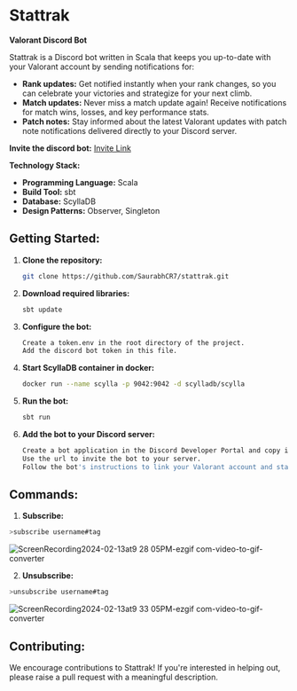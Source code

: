 # Stattrak

**Valorant Discord Bot**

Stattrak is a Discord bot written in Scala that keeps you up-to-date with your Valorant account by sending notifications for:

* **Rank updates:** Get notified instantly when your rank changes, so you can celebrate your victories and strategize for your next climb.
* **Match updates:** Never miss a match update again! Receive notifications for match wins, losses, and key performance stats.
* **Patch notes:** Stay informed about the latest Valorant updates with patch note notifications delivered directly to your Discord server.

**Invite the discord bot:**
[Invite Link](https://discord.com/api/oauth2/authorize?client_id=876016856555728906&permissions=1084479764544&scope=bot)


**Technology Stack:**

* **Programming Language:** Scala
* **Build Tool:** sbt
* **Database:** ScyllaDB
* **Design Patterns:** Observer, Singleton

## Getting Started:

1. **Clone the repository:**
    ```bash
    git clone https://github.com/SaurabhCR7/stattrak.git
    ```

2. **Download required libraries:**
    ```bash
    sbt update
    ```

3. **Configure the bot:**
    ```bash
    Create a token.env in the root directory of the project.
    Add the discord bot token in this file.
    ```

4. **Start ScyllaDB container in docker:**
    ```bash
    docker run --name scylla -p 9042:9042 -d scylladb/scylla
    ```

5. **Run the bot:**
    ```bash
    sbt run
    ```

6. **Add the bot to your Discord server:**
    ```bash
    Create a bot application in the Discord Developer Portal and copy its url.
    Use the url to invite the bot to your server.
    Follow the bot's instructions to link your Valorant account and start receiving notifications!
    ```

## Commands:
1. **Subscribe:**
``` bash
>subscribe username#tag
```
![ScreenRecording2024-02-13at9 28 05PM-ezgif com-video-to-gif-converter](https://github.com/SaurabhCR7/stattrak/assets/19225940/bc9fb906-e7c3-4c78-b57b-ed65b3972058)

2. **Unsubscribe:**
``` bash
>unsubscribe username#tag
```
![ScreenRecording2024-02-13at9 33 05PM-ezgif com-video-to-gif-converter](https://github.com/SaurabhCR7/stattrak/assets/19225940/3f3c7e3b-5ad7-4b70-b220-825aa4035d1e)

## Contributing:

We encourage contributions to Stattrak! If you're interested in helping out, please raise a pull request with a meaningful description.
